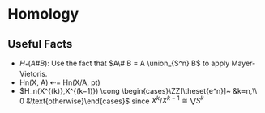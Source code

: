 # Homology

## Useful Facts
- $H_*(A \# B)$: Use the fact that $A\# B = A \union_{S^n} B$ to apply Mayer-Vietoris.
- Hn(X, A) ⇠= Hn(X/A, pt)
- $H_n(X^{(k)},X^{(k−1)}) \cong \begin{cases}\ZZ[\theset{e^n}]~ &k=n,\\ 0 &\text{otherwise}\end{cases}$ since $X^k/X^{k-1} \cong \bigvee S^k$
